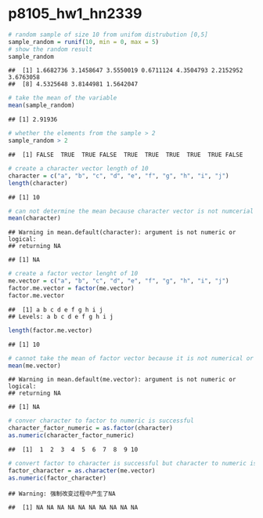 p8105\_hw1\_hn2339
================

``` r
# random sample of size 10 from unifom distrubution [0,5]
sample_random = runif(10, min = 0, max = 5)
# show the random result 
sample_random
```

    ##  [1] 1.6682736 3.1458647 3.5550019 0.6711124 4.3504793 2.2152952 3.6763058
    ##  [8] 4.5325648 3.8144981 1.5642047

``` r
# take the mean of the variable 
mean(sample_random)
```

    ## [1] 2.91936

``` r
# whether the elements from the sample > 2 
sample_random > 2 
```

    ##  [1] FALSE  TRUE  TRUE FALSE  TRUE  TRUE  TRUE  TRUE  TRUE FALSE

``` r
# create a character vector length of 10
character = c("a", "b", "c", "d", "e", "f", "g", "h", "i", "j")
length(character)
```

    ## [1] 10

``` r
# can not determine the mean because character vector is not numcerial or logical
mean(character)
```

    ## Warning in mean.default(character): argument is not numeric or logical:
    ## returning NA

    ## [1] NA

``` r
# create a factor vector lenght of 10
me.vector = c("a", "b", "c", "d", "e", "f", "g", "h", "i", "j")
factor.me.vector = factor(me.vector)
factor.me.vector
```

    ##  [1] a b c d e f g h i j
    ## Levels: a b c d e f g h i j

``` r
length(factor.me.vector)
```

    ## [1] 10

``` r
# cannot take the mean of factor vector because it is not numerical or logical 
mean(me.vector)
```

    ## Warning in mean.default(me.vector): argument is not numeric or logical:
    ## returning NA

    ## [1] NA

``` r
# conver character to factor to numeric is successful 
character_factor_numeric = as.factor(character)
as.numeric(character_factor_numeric)
```

    ##  [1]  1  2  3  4  5  6  7  8  9 10

``` r
# convert factor to character is successful but character to numeric is not successful 
factor_character = as.character(me.vector)
as.numeric(factor_character)
```

    ## Warning: 强制改变过程中产生了NA

    ##  [1] NA NA NA NA NA NA NA NA NA NA
